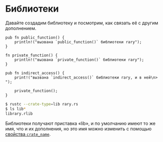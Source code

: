# Библиотеки

Давайте создадим библиотеку и посмотрим, как связать её с другим дополнением.

```rust,ignore
pub fn public_function() {
    println!("вызвана `public_function()` библиотеки rary");
}

fn private_function() {
    println!("вызвана `private_function()` библиотеки rary");
}

pub fn indirect_access() {
    print!("вызвана `indirect_access()` библиотеки rary, и в ней\n> ");

    private_function();
}
```

```bash
$ rustc --crate-type=lib rary.rs
$ ls lib*
library.rlib
```

Библиотеки получают приставка «lib», и по умолчанию имеют то же имя,
что и их дополнения, но это имя можно изменить
с помощью [свойства `crate_name`](attribute/crate.html).
